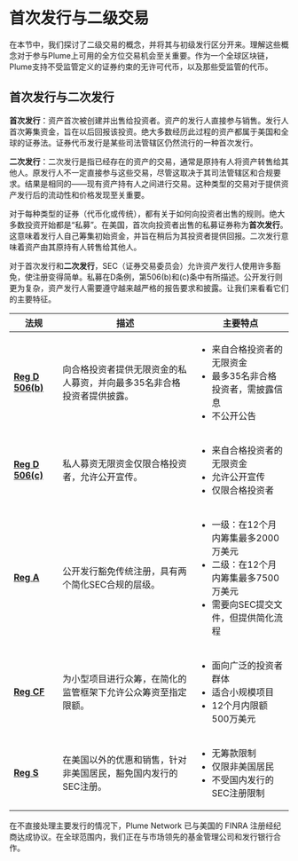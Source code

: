 # 首次发行与二级交易

在本节中，我们探讨了二级交易的概念，并将其与初级发行区分开来。理解这些概念对于参与Plume上可用的全方位交易机会至关重要。作为一个全球区块链，Plume支持不受监管定义的证券约束的无许可代币，以及那些受监管的代币。

## 首次发行与二次发行

**首次发行**：资产首次被创建并出售给投资者。资产的发行人直接参与销售。发行人首次筹集资金，旨在以后回报该投资。绝大多数经历此过程的资产都属于美国和全球的证券法。证券代币发行是某些司法管辖区仍然流行的一种首次发行。

**二次发行**：二次发行是指已经存在的资产的交易，通常是原持有人将资产转售给其他人。原发行人不一定直接参与这些交易，尽管这取决于其司法管辖区和合规要求。结果是相同的——现有资产持有人之间进行交易。这种类型的交易对于提供资产发行后的流动性和价格发现至关重要。

对于每种类型的证券（代币化或传统），都有关于如何向投资者出售的规则。绝大多数投资开始都是“私募”。在美国，首次向投资者出售的私募证券称为**首次发行**。这意味着发行人自己筹集初始资金，并旨在稍后为其投资者提供回报。二次发行意味着资产由其原持有人转售给其他人。

对于首次发行和**二次发行**，SEC（证券交易委员会）允许资产发行人使用许多豁免，使注册变得简单。私募在D条例，第506(b)和(c)条中有所描述。公开发行则更为复杂，资产发行人需要遵守越来越严格的报告要求和披露。让我们来看看它们的主要特征。

| 法规                                                                                        | 描述                                   | 主要特点                                                                                                  |
| ----------------------------------------------------------------------------------------- | ------------------------------------ | ----------------------------------------------------------------------------------------------------- |
| [**Reg D 506(b)**](https://www.sec.gov/education/smallbusiness/exemptofferings/rule506b)  | 向合格投资者提供无限资金的私人募资，并向最多35名非合格投资者提供披露。 | <p></p><ul><li>来自合格投资者的无限资金</li><li>最多35名非合格投资者，需披露信息</li><li>不公开公告</li></ul>                         |
| [**Reg D 506(c)**](https://www.sec.gov/education/smallbusiness/exemptofferings/rule506b)  | 私人募资无限资金仅限合格投资者，允许公开宣传。              | <p></p><ul><li>来自合格投资者的无限资金</li><li>允许公开宣传</li><li>仅限合格投资者</li></ul>                                  |
| [**Reg A**](https://www.sec.gov/education/smallbusiness/exemptofferings/rega)             | 公开发行豁免传统注册，具有两个简化SEC合规的层级。           | <p></p><ul><li>一级：在12个月内筹集最多2000万美元</li><li>二级：在12个月内筹集最多7500万美元</li><li>需要向SEC提交文件，但提供简化流程</li></ul> |
| [**Reg CF**](https://www.sec.gov/education/smallbusiness/exemptofferings/regcrowdfunding) | 为小型项目进行众筹，在简化的监管框架下允许公众筹资至指定限额。      | <p></p><ul><li>面向广泛的投资者群体</li><li>适合小规模项目</li><li>12个月内限额500万美元</li></ul>                             |
| [**Reg S**](https://www.ecfr.gov/current/title-17/chapter-II/part-210)                    | 在美国以外的优惠和销售，针对非美国居民，豁免国内发行的SEC注册。    | <p></p><ul><li>无筹款限制</li><li>仅限非美国居民</li><li>不受国内发行的SEC注册限制</li></ul>                                 |

在不直接处理主要发行的情况下，Plume Network 已与美国的 FINRA 注册经纪商达成协议。在全球范围内，我们正在与市场领先的基金管理公司和发行银行合作。
